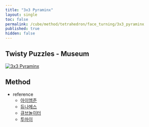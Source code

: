 ```yaml
---
title: "3x3 Pyraminx"
layout: single
toc: false
permalink: /cube/method/tetrahedron/face_turning/3x3_pyraminx
published: true
hidden: false
---
```


<head>
  <base target="_blank">
</head>



## Twisty Puzzles - Museum

<a href="https://twistypuzzles.com/app/museum/museum_showitem.php?pkey=540">
  <img alt="3x3 Pyraminx" src="https://twistypuzzles.com/museum/large/00540-01.jpg">
</a>



## Method

- reference
  - [아이엠준](https://youtu.be/mO3excjvvoA)
  - [듀나메스](https://youtu.be/3gvEOej22Zw)
  - [큐브놀이터](https://youtu.be/Vrc7lw_z5-8)
  - [투마이](https://youtu.be/5L4vhS1rqeE)

